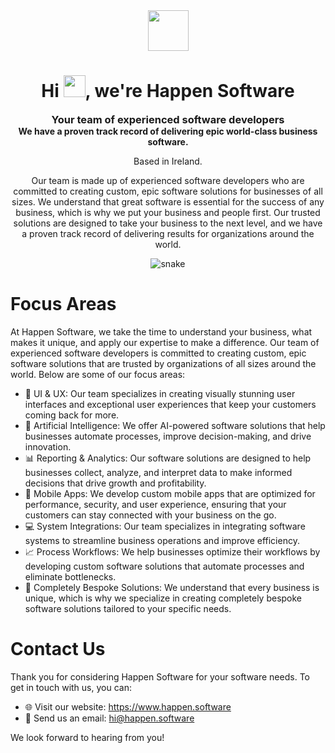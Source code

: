<div align="center">
<div align="cetner"><a href="https://www.happen.software"><img height="65" src="https://media.happen.zone/happen/logo-long2.svg"></a></div>
<h1 align="center">Hi <img width="35" src="https://media.happen.zone/happen/waving.gif">, we're Happen Software</h1>
<h3 align="center" style="margin:0">Your team of experienced software developers</h3> 
<h4 align="center" style="margin:0">We have a proven track record of delivering epic world-class business software.</h4>
</div>

<div align="center">
<p>Based in Ireland.</p>
<p>Our team is made up of experienced software developers who are committed to creating custom, epic software solutions for businesses of all sizes. We understand that great software is essential for the success of any business, which is why we put your business and people first. Our trusted solutions are designed to take your business to the next level, and we have a proven track record of delivering results for organizations around the world.</p>
</div>

<div align="center">
  <img  src="https://media.happen.zone/happen/grid-snake.svg" alt="snake" /></a>
</div>

# Focus Areas
At Happen Software, we take the time to understand your business, what makes it unique, and apply our expertise to make a difference. Our team of experienced software developers is committed to creating custom, epic software solutions that are trusted by organizations of all sizes around the world. Below are some of our focus areas:

- 🎨 UI & UX: Our team specializes in creating visually stunning user interfaces and exceptional user experiences that keep your customers coming back for more.
- 🤖 Artificial Intelligence: We offer AI-powered software solutions that help businesses automate processes, improve decision-making, and drive innovation.
- 📊 Reporting & Analytics: Our software solutions are designed to help businesses collect, analyze, and interpret data to make informed decisions that drive growth and profitability.
- 📱 Mobile Apps: We develop custom mobile apps that are optimized for performance, security, and user experience, ensuring that your customers can stay connected with your business on the go.
- 💻 System Integrations: Our team specializes in integrating software systems to streamline business operations and improve efficiency.
- 📈 Process Workflows: We help businesses optimize their workflows by developing custom software solutions that automate processes and eliminate bottlenecks.
- 🔧 Completely Bespoke Solutions: We understand that every business is unique, which is why we specialize in creating completely bespoke software solutions tailored to your specific needs.

# Contact Us
Thank you for considering Happen Software for your software needs. To get in touch with us, you can:

- 🌐 Visit our website: https://www.happen.software
- 📧 Send us an email: hi@happen.software

We look forward to hearing from you!
